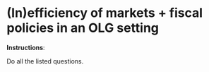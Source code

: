 # (In)efficiency of markets + fiscal policies in an OLG setting

**Instructions**:

Do all the listed questions.
